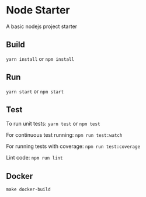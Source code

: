 # Node Starter
A basic nodejs project starter

## Build
`yarn install` or `npm install`

## Run
`yarn start` or `npm start`

## Test
To run unit tests:
`yarn test` or `npm test`

For continuous test running:
`npm run test:watch`

For running tests with coverage:
`npm run test:coverage`

Lint code:
`npm run lint`

## Docker
`make docker-build`

